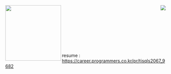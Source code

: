 <img align='left' src="https://github-readme-stats.vercel.app/api?username=JMsuper" height="175">
<img align='right' src="http://mazassumnida.wtf/api/v2/generate_badge?boj=wjdals485">

<br><br><br><br><br><br><br><br>
resume : https://career.programmers.co.kr/pr/tjsqls2067_9682
<!--
**JMsuper/JMsuper** is a ✨ _special_ ✨ repository because its `README.md` (this file) appears on your GitHub profile.

Here are some ideas to get you started:

- 🔭 I’m currently working on ...
- 🌱 I’m currently learning ...
- 👯 I’m looking to collaborate on ...
- 🤔 I’m looking for help with ...
- 💬 Ask me about ...
- 📫 How to reach me: ...
- 😄 Pronouns: ...
- ⚡ Fun fact: ...
-->
